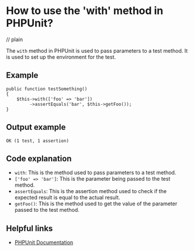 # How to use the 'with' method in PHPUnit?
// plain

The `with` method in PHPUnit is used to pass parameters to a test method. It is used to set up the environment for the test.

## Example

```
public function testSomething()
{
    $this->with(['foo' => 'bar'])
         ->assertEquals('bar', $this->getFoo());
}
```

## Output example

```
OK (1 test, 1 assertion)
```

## Code explanation

- `with`: This is the method used to pass parameters to a test method.
- `['foo' => 'bar']`: This is the parameter being passed to the test method.
- `assertEquals`: This is the assertion method used to check if the expected result is equal to the actual result.
- `getFoo()`: This is the method used to get the value of the parameter passed to the test method.

## Helpful links
- [PHPUnit Documentation](https://phpunit.readthedocs.io/en/9.2/)